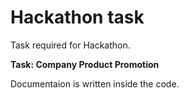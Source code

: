 # Hackathon task

Task required for Hackathon.

**Task: Company Product Promotion**

Documentaion is written inside the code.
